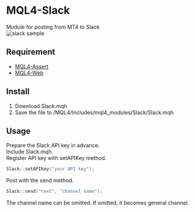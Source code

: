 # MQL4-Slack
Module for posting from MT4 to Slack  
![slack sample](https://user-images.githubusercontent.com/14832366/27253107-0b5e2446-53a9-11e7-8c5d-5f5bf1136e20.png)


## Requirement
- [MQL4-Assert](https://github.com/KeisukeIwabuchi/MQL4-Assert)
- [MQL4-Web](https://github.com/KeisukeIwabuchi/MQL4-Web)


## Install
1. Download Slack.mqh
2. Save the file to /MQL4/Includes/mql4_modules/Slack/Slack.mqh


## Usage
Prepare the Slack API key in advance.  
Include Slack.mqh.  
Register API key with setAPIKey method.
``` cpp
Slack::setAPIKey("your API key");
```

Post with the send method.
``` cpp
Slack::send("text", "channel name");
```

The channel name can be omitted. If omitted, it becomes general channel.
